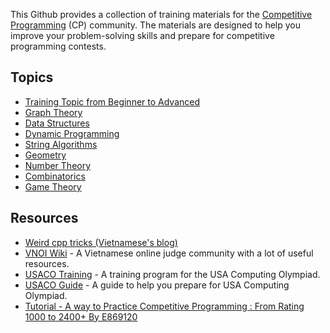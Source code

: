 This Github provides a collection of training materials for the [Competitive Programming](https://en.wikipedia.org/wiki/Competitive_programming) (CP) community. The materials are designed to help you improve your problem-solving skills and prepare for competitive programming contests.

## Topics
- [Training Topic from Beginner to Advanced](training-topic/README.md)
- [Graph Theory](graph-theory/README.md)
- [Data Structures](data-structures/README.md)
- [Dynamic Programming](dynamic-programming/README.md)
- [String Algorithms](string-algorithms/README.md)
- [Geometry](geometry/README.md)
- [Number Theory](number-theory/README.md)
- [Combinatorics](combinatorics/README.md)
- [Game Theory](game-theory/README.md)

<!--
- [Mathematics](mathematics/README.md)
- [Techniques](techniques/README.md)
- [Tips and Tricks](tips-and-tricks/README.md)
- [Miscellaneous](miscellaneous/README.md) -->


## Resources
- [Weird cpp tricks (Vietnamese's blog)](https://leduythuccs.github.io/2021-03-28-Weird-cpp-tricks/)
- [VNOI Wiki](https://wiki.vnoi.info/) - A Vietnamese online judge community with a lot of useful resources.
- [USACO Training](http://train.usaco.org/usacogate) - A training program for the USA Computing Olympiad.
- [USACO Guide](https://usaco.guide/) - A guide to help you prepare for USA Computing Olympiad.
- [Tutorial - A way to Practice Competitive Programming : From Rating 1000 to 2400+ By E869120](https://codeforces.com/blog/entry/66909)

<!-- - [Books](books/README.md)
- [Courses](courses/README.md)
- [Practice Websites](practice-websites/README.md) -->

